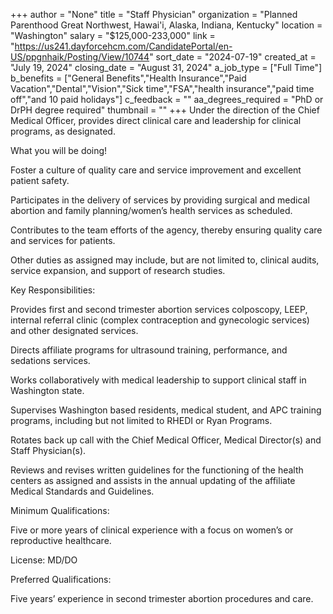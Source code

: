+++
author = "None"
title = "Staff Physician"
organization = "Planned Parenthood Great Northwest, Hawai'i, Alaska, Indiana, Kentucky"
location = "Washington"
salary = "$125,000-233,000"
link = "https://us241.dayforcehcm.com/CandidatePortal/en-US/ppgnhaik/Posting/View/10744"
sort_date = "2024-07-19"
created_at = "July 19, 2024"
closing_date = "August 31, 2024"
a_job_type = ["Full Time"]
b_benefits = ["General Benefits","Health Insurance","Paid Vacation","Dental","Vision","Sick time","FSA","health insurance","paid time off","and 10 paid holidays"]
c_feedback = ""
aa_degrees_required = "PhD or DrPH degree required"
thumbnail = ""
+++
Under the direction of the Chief Medical Officer, provides direct clinical care and leadership for clinical programs, as designated.

What you will be doing!

Foster a culture of quality care and service improvement and excellent patient safety.

Participates in the delivery of services by providing surgical and medical abortion and family planning/women’s health services as scheduled.

Contributes to the team efforts of the agency, thereby ensuring quality care and services for patients.

Other duties as assigned may include, but are not limited to, clinical audits, service expansion, and support of research studies.

Key Responsibilities:

Provides first and second trimester abortion services colposcopy, LEEP, internal referral clinic (complex contraception and gynecologic services) and other designated services.

Directs affiliate programs for ultrasound training, performance, and sedations services.  

Works collaboratively with medical leadership to support clinical staff in Washington state.

Supervises Washington based residents, medical student, and APC training programs, including but not limited to RHEDI or Ryan Programs.

Rotates back up call with the Chief Medical Officer, Medical Director(s) and Staff Physician(s).

Reviews and revises written guidelines for the functioning of the health centers as assigned and assists in the annual updating of the affiliate Medical Standards and Guidelines.

Minimum Qualifications:

Five or more years of clinical experience with a focus on women’s or reproductive healthcare.

License: MD/DO

Preferred Qualifications:

Five years’ experience in second trimester abortion procedures and care.